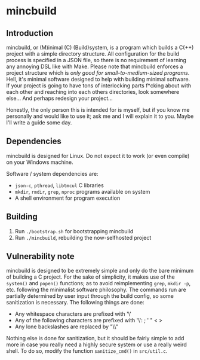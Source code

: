 # mincbuild

## Introduction
mincbuild, or (M)inimal (C) (Build)system, is a program which builds a C(++)
project with a simple directory structure. All configuration for the build
process is specified in a JSON file, so there is no requirement of learning any
annoying DSL like with Make. Please note that mincbuild enforces a project
structure which is *only good for small-to-medium-sized programs*. Hell, it's
minimal software designed to help with building minimal software. If your
project is going to have tons of interlocking parts f\*cking about with each
other and reaching into each others directories, look somewhere else... And
perhaps redesign your project...

Honestly, the only person this is intended for is myself, but if you know me
personally and would like to use it; ask me and I will explain it to you. Maybe
I'll write a guide some day.

## Dependencies
mincbuild is designed for Linux. Do not expect it to work (or even compile) on
your Windows machine.

Software / system dependencies are:
* `json-c`, `pthread`, `libtmcul` C libraries
* `mkdir`, `rmdir`, `grep`, `nproc` programs available on system
* A shell environment for program execution

## Building
1. Run `./bootstrap.sh` for bootstrapping mincbuild
2. Run `./mincbuild`, rebuilding the now-selfhosted project

## Vulnerability note
mincbuild is designed to be extremely simple and only do the bare minimum of
building a C project. For the sake of simplicity, it makes use of the `system()`
and `popen()` functions; as to avoid reimplementing `grep`, `mkdir -p`, etc.
following the minimalist software philosophy. The commands run are partially
determined by user input through the build config, so some sanitization is
necessary. The following things are done:

* Any whitespace characters are prefixed with '\\'
* Any of the following characters are prefixed with '\\': ; ' " < >
* Any lone backslashes are replaced by "\\\\"

Nothing else is done for sanitization, but it should be fairly simple to add
more in case you really need a highly secure system or use a really weird shell.
To do so, modify the function `sanitize_cmd()` in `src/util.c`.
